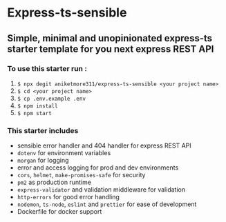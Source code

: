 # Express-ts-sensible

## Simple, minimal and unopinionated express-ts starter template for you next express REST API

### To use this starter run :

1. `$ npx degit aniketmore311/express-ts-sensible <your project name>`
2. `$ cd <your project name>`
3. `$ cp .env.example .env`
4. `$ npm install`
5. `$ npm start`

### This starter includes

- sensible error handler and 404 handler for express REST API
- `dotenv` for environment variables
- `morgan` for logging
- error and access logging for prod and dev environments
- `cors`, `helmet`, `make-promises-safe` for security
- `pm2` as production runtime
- `express-validator` and validation middleware for validation
- `http-errors` for good error handling
- `nodemon`, `ts-node`, `eslint` and `prettier` for ease of development
- Dockerfile for docker support
